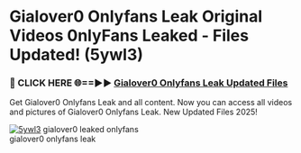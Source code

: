 # Gialover0 Onlyfans Leak Original Videos 0nlyFans Leaked - Files Updated! (5ywl3)

<h3>🔴 CLICK HERE 🌐==►► <a href="https://tinyurl.com/4seja8ks" rel="nofollow">Gialover0 Onlyfans Leak Updated Files</a></h3>

Get Gialover0 Onlyfans Leak and all content. Now you can access all videos and pictures of Gialover0 Onlyfans Leak. New Updated Files 2025!

[![5ywl3](https://i.imgur.com/EWjZXRe.gif)](https://tinyurl.com/4seja8ks)
gialover0 leaked onlyfans<br>
gialover0 onlyfans leak